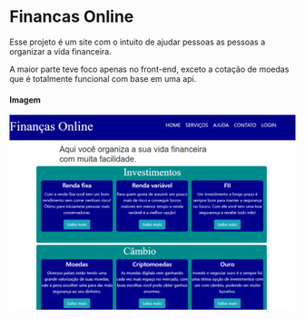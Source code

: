 # Financas Online
Esse projeto é um site com o intuito de ajudar pessoas as pessoas a organizar a vida financeira.

A maior parte teve foco apenas no front-end, exceto a cotação de moedas que é totalmente funcional com base em uma api.

#### Imagem

![Logo do Projeto](img/capa.png)
